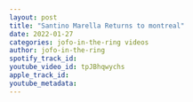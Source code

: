 ```yaml
---
layout: post
title: "Santino Marella Returns to montreal"
date: 2022-01-27
categories: jofo-in-the-ring videos
author: jofo-in-the-ring
spotify_track_id: 
youtube_video_id: tpJBhqwychs
apple_track_id: 
youtube_metadata: 
---
```

